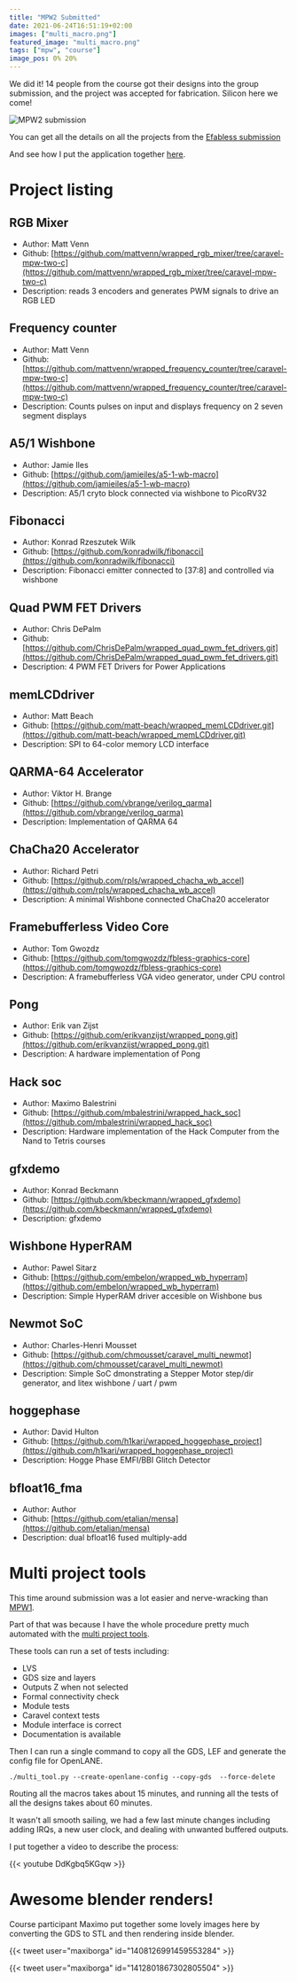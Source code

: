 ```yaml
---
title: "MPW2 Submitted"
date: 2021-06-24T16:51:19+02:00
images: ["multi_macro.png"]
featured_image: "multi_macro.png"
tags: ["mpw", "course"]
image_pos: 0% 20%
---
```


We did it! 14 people from the course got their designs into the group submission, and the project was accepted for fabrication. Silicon here we come!

![MPW2 submission](/multi_macro.png)

You can get all the details on all the projects from the
[Efabless submission](https://efabless.com/projects/66)

And see how I put the application together [here](#multi-project-tools).

# Project listing

## RGB Mixer

* Author: Matt Venn
* Github: [https://github.com/mattvenn/wrapped_rgb_mixer/tree/caravel-mpw-two-c](https://github.com/mattvenn/wrapped_rgb_mixer/tree/caravel-mpw-two-c)
* Description: reads 3 encoders and generates PWM signals to drive an RGB LED

## Frequency counter

* Author: Matt Venn
* Github: [https://github.com/mattvenn/wrapped_frequency_counter/tree/caravel-mpw-two-c](https://github.com/mattvenn/wrapped_frequency_counter/tree/caravel-mpw-two-c)
* Description: Counts pulses on input and displays frequency on 2  seven segment displays

## A5/1 Wishbone

* Author: Jamie Iles
* Github: [https://github.com/jamieiles/a5-1-wb-macro](https://github.com/jamieiles/a5-1-wb-macro)
* Description: A5/1 cryto block connected via wishbone to PicoRV32

## Fibonacci

* Author: Konrad Rzeszutek Wilk
* Github: [https://github.com/konradwilk/fibonacci](https://github.com/konradwilk/fibonacci)
* Description: Fibonacci emitter connected to [37:8] and controlled via wishbone

## Quad PWM FET Drivers

* Author: Chris DePalm
* Github: [https://github.com/ChrisDePalm/wrapped_quad_pwm_fet_drivers.git](https://github.com/ChrisDePalm/wrapped_quad_pwm_fet_drivers.git)
* Description: 4 PWM FET Drivers for Power Applications

## memLCDdriver

* Author: Matt Beach
* Github: [https://github.com/matt-beach/wrapped_memLCDdriver.git](https://github.com/matt-beach/wrapped_memLCDdriver.git)
* Description: SPI to 64-color memory LCD interface

## QARMA-64 Accelerator

* Author: Viktor H. Brange
* Github: [https://github.com/vbrange/verilog_qarma](https://github.com/vbrange/verilog_qarma)
* Description: Implementation of QARMA 64

## ChaCha20 Accelerator

* Author: Richard Petri
* Github: [https://github.com/rpls/wrapped_chacha_wb_accel](https://github.com/rpls/wrapped_chacha_wb_accel)
* Description: A minimal Wishbone connected ChaCha20 accelerator

## Framebufferless Video Core

* Author: Tom Gwozdz
* Github: [https://github.com/tomgwozdz/fbless-graphics-core](https://github.com/tomgwozdz/fbless-graphics-core)
* Description: A framebufferless VGA video generator, under CPU control

## Pong

* Author: Erik van Zijst
* Github: [https://github.com/erikvanzijst/wrapped_pong.git](https://github.com/erikvanzijst/wrapped_pong.git)
* Description: A hardware implementation of Pong

## Hack soc

* Author: Maximo Balestrini
* Github: [https://github.com/mbalestrini/wrapped_hack_soc](https://github.com/mbalestrini/wrapped_hack_soc)
* Description: Hardware implementation of the Hack Computer from the Nand to Tetris courses

## gfxdemo

* Author: Konrad Beckmann
* Github: [https://github.com/kbeckmann/wrapped_gfxdemo](https://github.com/kbeckmann/wrapped_gfxdemo)
* Description: gfxdemo

## Wishbone HyperRAM

* Author: Pawel Sitarz
* Github: [https://github.com/embelon/wrapped_wb_hyperram](https://github.com/embelon/wrapped_wb_hyperram)
* Description: Simple HyperRAM driver accesible on Wishbone bus

## Newmot SoC

* Author: Charles-Henri Mousset
* Github: [https://github.com/chmousset/caravel_multi_newmot](https://github.com/chmousset/caravel_multi_newmot)
* Description: Simple SoC dmonstrating a Stepper Motor step/dir generator, and litex wishbone / uart / pwm

## hoggephase

* Author: David Hulton
* Github: [https://github.com/h1kari/wrapped_hoggephase_project](https://github.com/h1kari/wrapped_hoggephase_project)
* Description: Hogge Phase EMFI/BBI Glitch Detector

## bfloat16_fma

* Author: Author
* Github: [https://github.com/etalian/mensa](https://github.com/etalian/mensa)
* Description: dual bfloat16 fused multiply-add

# Multi project tools

This time around submission was a lot easier and nerve-wracking than [MPW1](/post/asic_submitted). 

Part of that was because I have the whole procedure pretty much automated with the [multi project tools](https://github.com/mattvenn/multi_project_tools).

These tools can run a set of tests including:

* LVS
* GDS size and layers
* Outputs Z when not selected
* Formal connectivity check
* Module tests
* Caravel context tests
* Module interface is correct
* Documentation is available

Then I can run a single command to copy all the GDS, LEF and generate the config file for OpenLANE.

    ./multi_tool.py --create-openlane-config --copy-gds  --force-delete

Routing all the macros takes about 15 minutes, and running all the tests of all the designs takes about 60 minutes.

It wasn't all smooth sailing, we had a few last minute changes including adding IRQs, a new user clock, and dealing with unwanted buffered outputs.

I put together a video to describe the process:

{{< youtube DdKgbq5KGqw >}}

# Awesome blender renders!

Course participant Maximo put together some lovely images here by converting the GDS to STL and then rendering inside blender.

{{< tweet user="maxiborga" id="1408126991459553284" >}}

{{< tweet user="maxiborga" id="1412801867302805504" >}}
